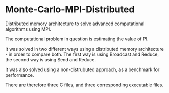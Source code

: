 # Monte-Carlo-MPI-Distributed
Distributed memory architecture to solve advanced computational algorithms using MPI.

The computational problem in question is estimating the value of PI.

It was solved in two different ways using a distributed memory architecture - in order to compare both.
The first way is using Broadcast and Reduce, the second way is using Send and Reduce.

It was also solved using a non-distrubuted approach, as a benchmark for performance.

There are therefore three C files, and three corresponding executable files.
